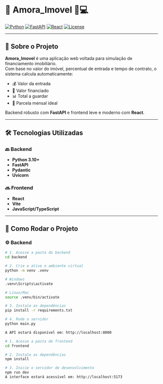 # 💜 Amora_Imovel 🏡💻

[![Python](https://img.shields.io/badge/Python-3.10-blue?logo=python&logoColor=white)](https://www.python.org/)
[![FastAPI](https://img.shields.io/badge/FastAPI-009688?logo=fastapi&logoColor=white)](https://fastapi.tiangolo.com/)
[![React](https://img.shields.io/badge/React-20232A?logo=react&logoColor=61DAFB)](https://reactjs.org/)
[![License](https://img.shields.io/badge/License-MIT-green.svg)](LICENSE)

---

## 📌 Sobre o Projeto

**Amora_Imovel** é uma aplicação web voltada para simulação de financiamento imobiliário.  
Com base no valor do imóvel, percentual de entrada e tempo de contrato, o sistema calcula automaticamente:

- 💰 Valor da entrada  
- 🏦 Valor financiado  
- 📊 Total a guardar  
- 📆 Parcela mensal ideal

Backend robusto com **FastAPI** e frontend leve e moderno com **React**.

---

## 🛠️ Tecnologias Utilizadas

### 🔙 Backend
- **Python 3.10+**
- **FastAPI**
- **Pydantic**
- **Uvicorn**

### 🔜 Frontend
- **React**
- **Vite**
- **JavaScript/TypeScript**

---

## 🚀 Como Rodar o Projeto

### ⚙️ Backend

```bash
# 1. Acesse a pasta do backend
cd backend

# 2. Crie e ative o ambiente virtual
python -m venv .venv

# Windows
.venv\Scripts\activate

# Linux/Mac
source .venv/bin/activate

# 3. Instale as dependências
pip install -r requirements.txt

# 4. Rode o servidor
python main.py

A API estará disponível em: http://localhost:8000

```
```bash
# 1. Acesse a pasta do frontend
cd frontend

# 2. Instale as dependências
npm install

# 3. Inicie o servidor de desenvolvimento
npm run dev
A interface estará acessível em: http://localhost:5173
```
